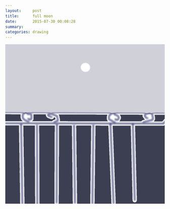 ```yaml
---
layout:     post
title:      full moon
date:       2015-07-30 00:08:28
summary:    
categories: drawing
---
```

![full moon](/images/_diary/full-moon.png "囚")